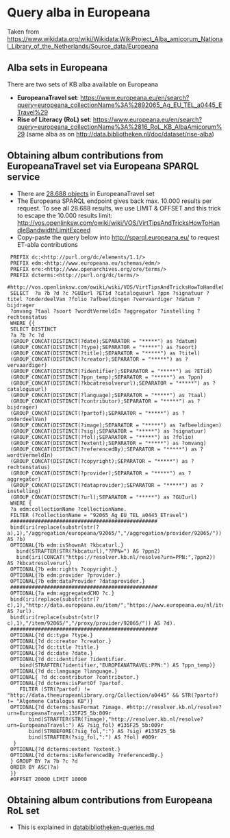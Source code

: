 # Query alba in Europeana

Taken from https://www.wikidata.org/wiki/Wikidata:WikiProject_Alba_amicorum_National_Library_of_the_Netherlands/Source_data/Europeana

## Alba sets in Europeana
There are two sets of KB alba available on Europeana
* **EuropeanaTravel set**: https://www.europeana.eu/en/search?query=europeana_collectionName%3A%2892065_Ag_EU_TEL_a0445_ETravel%29 
* **Rise of Literacy (RoL) set**:  https://www.europeana.eu/en/search?query=europeana_collectionName%3A%2816_RoL_KB_AlbaAmicorum%29 (same alba as on http://data.bibliotheken.nl/doc/dataset/rise-alba)

## Obtaining album contributions from EuropeanaTravel set via Europeana SPARQL service

* There are [28.688 objects](http://sparql.europeana.eu/?default-graph-uri=http%3A%2F%2Fdata.europeana.eu%2F&query=PREFIX+dc%3A%3Chttp%3A%2F%2Fpurl.org%2Fdc%2Felements%2F1.1%2F%3E%0D%0APREFIX+edm%3A%3Chttp%3A%2F%2Fwww.europeana.eu%2Fschemas%2Fedm%2F%3E%0D%0APREFIX+ore%3A%3Chttp%3A%2F%2Fwww.openarchives.org%2Fore%2Fterms%2F%3E%0D%0APREFIX+dcterms%3A%3Chttp%3A%2F%2Fpurl.org%2Fdc%2Fterms%2F%3E%0D%0A%0D%0ASELECT++COUNT%28%3FcollectionName%29+as+%3Fcount+%0D%0A+WHERE+%7B%0D%0A%0D%0A++++++%0D%0A+++%3Fa+edm%3AcollectionName+%3FcollectionName.%0D%0A+++FILTER+%28%3FcollectionName+%3D+%2292065_Ag_EU_TEL_a0445_ETravel%22%29%0D%0A%0D%0A%7D%0D%0A+++%0D%0A+++++++++%0D%0A%0D%0A&format=text%2Fhtml&timeout=0&debug=on ) in EuropeanaTravel set
* The Europeana SPARQL endpoint gives back max. 10.000 results per request. To see all 28.688 results, we use LIMIT & OFFSET and this trick to escape the 10.000 results limit: http://vos.openlinksw.com/owiki/wiki/VOS/VirtTipsAndTricksHowToHandleBandwidthLimitExceed
* Copy-paste the query below into http://sparql.europeana.eu/ to request ET-abla contributions
 
```
 PREFIX dc:<http://purl.org/dc/elements/1.1/>
 PREFIX edm:<http://www.europeana.eu/schemas/edm/>
 PREFIX ore:<http://www.openarchives.org/ore/terms/>
 PREFIX dcterms:<http://purl.org/dc/terms/>
 #http://vos.openlinksw.com/owiki/wiki/VOS/VirtTipsAndTricksHowToHandleBandwidthLimitExceed
 SELECT  ?a ?b ?d ?c ?GUIurl ?ETid ?catalogusurl ?ppn ?signatuur ?titel ?onderdeelVan ?folio ?afbeeldingen ?vervaardiger ?datum ?bijdrager 
 ?omvang ?taal ?soort ?wordtVermeldIn ?aggregator ?instelling ?rechtenstatus
 WHERE {{
 SELECT DISTINCT 
 ?a ?b ?c ?d 
 (GROUP_CONCAT(DISTINCT(?date);SEPARATOR = "*****") as ?datum) 
 (GROUP_CONCAT(DISTINCT(?type);SEPARATOR = "*****") as ?soort)
 (GROUP_CONCAT(DISTINCT(?title);SEPARATOR = "*****") as ?titel) 
 (GROUP_CONCAT(DISTINCT(?creator);SEPARATOR = "*****") as ?vervaardiger)
 (GROUP_CONCAT(DISTINCT(?identifier);SEPARATOR = "*****") as ?ETid) 
 (GROUP_CONCAT(DISTINCT(?ppn_temp);SEPARATOR = "*****") as ?ppn)
 (GROUP_CONCAT(DISTINCT(?kbcatresolverurl);SEPARATOR = "*****") as ?catalogusurl) 
 (GROUP_CONCAT(DISTINCT(?language);SEPARATOR = "*****") as ?taal)
 (GROUP_CONCAT(DISTINCT(?contributor);SEPARATOR = "*****") as ?bijdrager)
 (GROUP_CONCAT(DISTINCT(?partof);SEPARATOR = "*****") as ?onderdeelVan)
 (GROUP_CONCAT(DISTINCT(?image);SEPARATOR = "*****") as ?afbeeldingen)
 (GROUP_CONCAT(DISTINCT(?sig);SEPARATOR = "*****") as ?signatuur)
 (GROUP_CONCAT(DISTINCT(?fol);SEPARATOR = "*****") as ?folio)
 (GROUP_CONCAT(DISTINCT(?extent);SEPARATOR = "*****") as ?omvang)
 (GROUP_CONCAT(DISTINCT(?referencedBy);SEPARATOR = "*****") as ?wordtVermeldIn)
 (GROUP_CONCAT(DISTINCT(?copyright);SEPARATOR = "*****") as ?rechtenstatus)
 (GROUP_CONCAT(DISTINCT(?provider);SEPARATOR = "*****") as ?aggregator)
 (GROUP_CONCAT(DISTINCT(?dataprovider);SEPARATOR = "*****") as ?instelling)
 (GROUP_CONCAT(DISTINCT(?url);SEPARATOR = "*****") as ?GUIurl)
 WHERE {
 ?a edm:collectionName ?collectionName.
 FILTER (?collectionName = "92065_Ag_EU_TEL_a0445_ETravel")
 ################################################
 bind(iri(replace(substr(str(?a),1),"/aggregation/europeana/92065/","/aggregation/provider/92065/")) AS ?b)
 OPTIONAL{?b edm:isShownAt ?kbcaturl.}
   bind(STRAFTER(STR(?kbcaturl),"?PPN=") AS ?ppn2)    
   bind(iri(CONCAT("https://resolver.kb.nl/resolve?urn=PPN:",?ppn2)) AS ?kbcatresolverurl)
 OPTIONAL{?b edm:rights ?copyright.}
 OPTIONAL{?b edm:provider ?provider.}
 OPTIONAL{?b edm:dataProvider ?dataprovider.}
 ################################################
 OPTIONAL{?a edm:aggregatedCHO ?c.}
 bind(iri(replace(substr(str(?c),1),"http://data.europeana.eu/item/","https://www.europeana.eu/nl/item/")) AS ?url).
 bind(iri(replace(substr(str(?c),1),"/item/92065/","/proxy/provider/92065/")) AS ?d).
 ################################################
 OPTIONAL{?d dc:type ?type.}
 OPTIONAL{?d dc:creator ?creator.}
 OPTIONAL{?d dc:title ?title.}
 OPTIONAL{?d dc:date ?date.}
 OPTIONAL{?d dc:identifier ?identifier.
    bind(STRAFTER(?identifier,"EUROPEANATRAVEL:PPN:") AS ?ppn_temp)}
 OPTIONAL{?d dc:language ?language.}
 OPTIONAL{ ?d dc:contributor ?contributor.}
 OPTIONAL{?d dcterms:isPartOf ?partof.
    FILTER (STR(?partof) != "http://data.theeuropeanlibrary.org/Collection/a0445" && STR(?partof) != "Algemene Catalogus KB")}
 OPTIONAL{?d dcterms:hasFormat ?image. #http://resolver.kb.nl/resolve?urn=EuropeanaTravel:135F25_5b:009r
       bind(STRAFTER(STR(?image),"http://resolver.kb.nl/resolve?urn=EuropeanaTravel:") AS ?sig_fol) #135F25_5b:009r
       bind(STRBEFORE(?sig_fol,":") AS ?sig) #135F25_5b
       bind(STRAFTER(?sig_fol,":") AS ?fol) #009r
  }
 OPTIONAL{?d dcterms:extent ?extent.}
 OPTIONAL{?d dcterms:isReferencedBy ?referencedBy.}
 } GROUP BY ?a ?b ?c ?d 
 ORDER BY ASC(?a)
 }}
 #OFFSET 20000 LIMIT 10000
```

## Obtaining album contributions from Europeana RoL set
* This is explained in [databibliotheken-queries.md](databibliotheken-queries.md)
